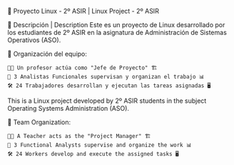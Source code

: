 🐧 Proyecto Linux - 2º ASIR | Linux Project - 2º ASIR

📌 Descripción | Description
Este es un proyecto de Linux desarrollado por los estudiantes de 2º ASIR en la asignatura de Administración de Sistemas Operativos (ASO).

🔹 Organización del equipo:

    👨‍🏫 Un profesor actúa como "Jefe de Proyecto" 🏗️
    👥 3 Analistas Funcionales supervisan y organizan el trabajo 📊
    🛠️ 24 Trabajadores desarrollan y ejecutan las tareas asignadas 🖥️

This is a Linux project developed by 2º ASIR students in the subject Operating Systems Administration (ASO).

🔹 Team Organization:

    👨‍🏫 A Teacher acts as the "Project Manager" 🏗️
    👥 3 Functional Analysts supervise and organize the work 📊
    🛠️ 24 Workers develop and execute the assigned tasks 🖥️
